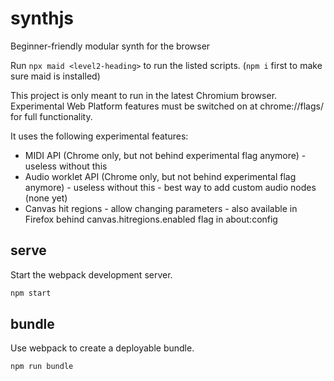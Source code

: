 # synthjs

Beginner-friendly modular synth for the browser

Run `npx maid <level2-heading>` to run the listed scripts. (`npm i` first to make sure maid is installed)

This project is only meant to run in the latest Chromium browser. Experimental Web Platform features must be switched on at chrome://flags/ for full functionality.

It uses the following experimental features:

* MIDI API (Chrome only, but not behind experimental flag anymore) - useless without this
* Audio worklet API (Chrome only, but not behind experimental flag anymore) - useless without this - best way to add custom audio nodes (none yet)
* Canvas hit regions - allow changing parameters - also available in Firefox behind canvas.hitregions.enabled flag in about:config

## serve

Start the webpack development server.

```bash
npm start
```

## bundle

Use webpack to create a deployable bundle.

```bash
npm run bundle
```
